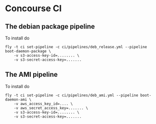 # Concourse CI 

## The debian package pipeline

To install do

    fly -t ci set-pipeline -c ci/pipelines/deb_release.yml --pipeline boot-daemon-package \
        -v s3-access-key-id=........ \
        -v s3-secret-access-key=....... 
	
## The AMI pipeline
	
To install do

    fly -t ci set-pipeline -c ci/pipelines/deb_ami.yml --pipeline boot-daemon-ami \
	    -v aws_access_key_id=.... \
	    -v aws_secret_access_key=....... \    
        -v s3-access-key-id=........ \
        -v s3-secret-access-key=.......	